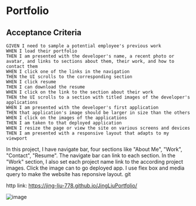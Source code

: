 #  Portfolio
## Acceptance Criteria

```
GIVEN I need to sample a potential employee's previous work
WHEN I load their portfolio
THEN I am presented with the developer's name, a recent photo or avatar, and links to sections about them, their work, and how to contact them
WHEN I click one of the links in the navigation
THEN the UI scrolls to the corresponding section
WHEN I click resume
THEN I can download the resume
WHEN I click on the link to the section about their work
THEN the UI scrolls to a section with titled images of the developer's applications
WHEN I am presented with the developer's first application
THEN that application's image should be larger in size than the others
WHEN I click on the images of the applications
THEN I am taken to that deployed application
WHEN I resize the page or view the site on various screens and devices
THEN I am presented with a responsive layout that adapts to my viewport
```


In this project, I have navigate bar, four sections like "About Me", "Work", "Contact", "Resume". The navigate bar can link to each section. In the "Work" section, I also set each project name link to the according project images. Click the image can to go deployed app. I use flex box and media query to make the website has reponsive layout. git 

http link: https://jing-liu-778.github.io/JingLiuPortfolio/

![image](https://user-images.githubusercontent.com/33417721/146848169-954e226b-059b-4158-bbe8-db9c330676fa.png)

